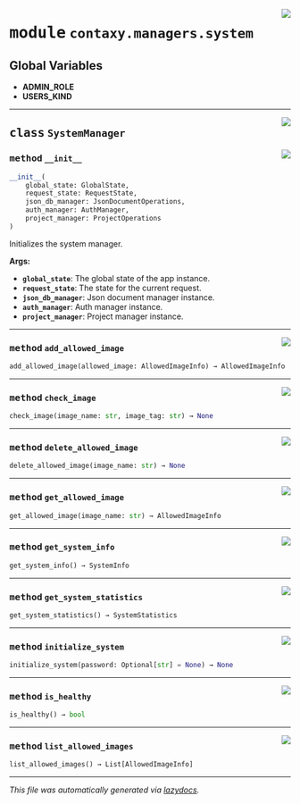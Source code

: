 <!-- markdownlint-disable -->

<a href="https://github.com/ml-tooling/contaxy/blob/main/backend/src/contaxy/managers/system.py#L0"><img align="right" style="float:right;" src="https://img.shields.io/badge/-source-cccccc?style=flat-square"></a>

# <kbd>module</kbd> `contaxy.managers.system`




**Global Variables**
---------------
- **ADMIN_ROLE**
- **USERS_KIND**


---

<a href="https://github.com/ml-tooling/contaxy/blob/main/backend/src/contaxy/managers/system.py#L17"><img align="right" style="float:right;" src="https://img.shields.io/badge/-source-cccccc?style=flat-square"></a>

## <kbd>class</kbd> `SystemManager`




<a href="https://github.com/ml-tooling/contaxy/blob/main/backend/src/contaxy/managers/system.py#L21"><img align="right" style="float:right;" src="https://img.shields.io/badge/-source-cccccc?style=flat-square"></a>

### <kbd>method</kbd> `__init__`

```python
__init__(
    global_state: GlobalState,
    request_state: RequestState,
    json_db_manager: JsonDocumentOperations,
    auth_manager: AuthManager,
    project_manager: ProjectOperations
)
```

Initializes the system manager. 



**Args:**
 
 - <b>`global_state`</b>:  The global state of the app instance. 
 - <b>`request_state`</b>:  The state for the current request. 
 - <b>`json_db_manager`</b>:  Json document manager instance. 
 - <b>`auth_manager`</b>:  Auth manager instance. 
 - <b>`project_manager`</b>:  Project manager instance. 




---

<a href="https://github.com/ml-tooling/contaxy/blob/main/backend/src/contaxy/managers/system.py#L128"><img align="right" style="float:right;" src="https://img.shields.io/badge/-source-cccccc?style=flat-square"></a>

### <kbd>method</kbd> `add_allowed_image`

```python
add_allowed_image(allowed_image: AllowedImageInfo) → AllowedImageInfo
```





---

<a href="https://github.com/ml-tooling/contaxy/blob/main/backend/src/contaxy/managers/system.py#L109"><img align="right" style="float:right;" src="https://img.shields.io/badge/-source-cccccc?style=flat-square"></a>

### <kbd>method</kbd> `check_image`

```python
check_image(image_name: str, image_tag: str) → None
```





---

<a href="https://github.com/ml-tooling/contaxy/blob/main/backend/src/contaxy/managers/system.py#L155"><img align="right" style="float:right;" src="https://img.shields.io/badge/-source-cccccc?style=flat-square"></a>

### <kbd>method</kbd> `delete_allowed_image`

```python
delete_allowed_image(image_name: str) → None
```





---

<a href="https://github.com/ml-tooling/contaxy/blob/main/backend/src/contaxy/managers/system.py#L147"><img align="right" style="float:right;" src="https://img.shields.io/badge/-source-cccccc?style=flat-square"></a>

### <kbd>method</kbd> `get_allowed_image`

```python
get_allowed_image(image_name: str) → AllowedImageInfo
```





---

<a href="https://github.com/ml-tooling/contaxy/blob/main/backend/src/contaxy/managers/system.py#L44"><img align="right" style="float:right;" src="https://img.shields.io/badge/-source-cccccc?style=flat-square"></a>

### <kbd>method</kbd> `get_system_info`

```python
get_system_info() → SystemInfo
```





---

<a href="https://github.com/ml-tooling/contaxy/blob/main/backend/src/contaxy/managers/system.py#L54"><img align="right" style="float:right;" src="https://img.shields.io/badge/-source-cccccc?style=flat-square"></a>

### <kbd>method</kbd> `get_system_statistics`

```python
get_system_statistics() → SystemStatistics
```





---

<a href="https://github.com/ml-tooling/contaxy/blob/main/backend/src/contaxy/managers/system.py#L60"><img align="right" style="float:right;" src="https://img.shields.io/badge/-source-cccccc?style=flat-square"></a>

### <kbd>method</kbd> `initialize_system`

```python
initialize_system(password: Optional[str] = None) → None
```





---

<a href="https://github.com/ml-tooling/contaxy/blob/main/backend/src/contaxy/managers/system.py#L50"><img align="right" style="float:right;" src="https://img.shields.io/badge/-source-cccccc?style=flat-square"></a>

### <kbd>method</kbd> `is_healthy`

```python
is_healthy() → bool
```





---

<a href="https://github.com/ml-tooling/contaxy/blob/main/backend/src/contaxy/managers/system.py#L138"><img align="right" style="float:right;" src="https://img.shields.io/badge/-source-cccccc?style=flat-square"></a>

### <kbd>method</kbd> `list_allowed_images`

```python
list_allowed_images() → List[AllowedImageInfo]
```








---

_This file was automatically generated via [lazydocs](https://github.com/ml-tooling/lazydocs)._
